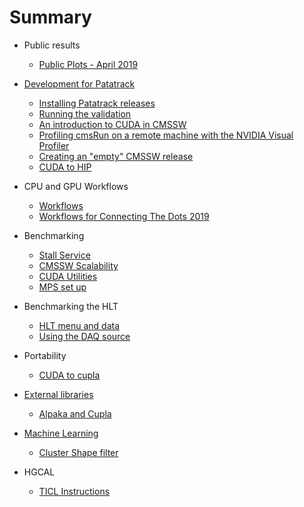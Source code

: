 # Summary

* Public results
    * [Public Plots - April 2019](publicPlots_201904.md)

* [Development for Patatrack](PatatrackDevelopment.md)
    * [Installing Patatrack releases](PatatrackReleases.md)
    * [Running the validation](PatatrackValidation.md)
    * [An introduction to CUDA in CMSSW](CUDAinCMSSW.md)
    * [Profiling cmsRun on a remote machine with the NVIDIA Visual Profiler](Remote_profiling_with_NVVP/Remote_profiling_with_NVVP.md)
    * [Creating an "empty" CMSSW release](emptyrelease.md)
    * [CUDA to HIP](CUDAtoHIP.md)

* CPU and GPU Workflows
    * [Workflows](workflows.md)
    * [Workflows for Connecting The Dots 2019](workflows_CTD19.md)

* Benchmarking
    * [Stall Service](benchmarking_stall_service.md)
    * [CMSSW Scalability](cmssw_scalability.md)
    * [CUDA Utilities](CUDA_Utilities.md)
    * [MPS set up](MPS-setup.md)

* Benchmarking the HLT
    * [HLT menu and data](HLTTiming.md)
    * [Using the DAQ source](DAQSource.md)
 
* Portability
    * [CUDA to cupla](cuda2cupla.md)

* [External libraries](libraries.md)
    * [Alpaka and Cupla](AlpakaAndCupla.md)

* [Machine Learning](ML.md)
    * [Cluster Shape filter](ClusterShape.md)

* HGCAL
    * [TICL Instructions](hgcal_ticl.md)


